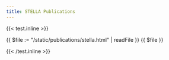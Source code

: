 ```yaml
---
title: STELLA Publications
---
```


{{< test.inline >}}

{{ $file := "/static/publications/stella.html" | readFile }}
{{ $file }}

{{< /test.inline >}}